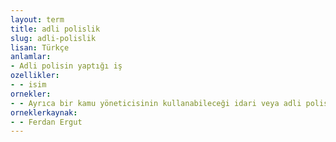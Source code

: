 ```yaml
---
layout: term
title: adli polislik
slug: adli-polislik
lisan: Türkçe
anlamlar:
- Adli polisin yaptığı iş
ozellikler:
- - isim
ornekler:
- - Ayrıca bir kamu yöneticisinin kullanabileceği idari veya adli polislik yetkilerinin sınırları da açıklıkla çizilmemişti.
orneklerkaynak:
- - Ferdan Ergut
---
```

